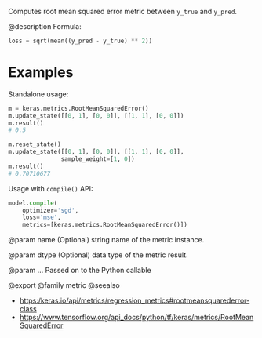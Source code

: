 Computes root mean squared error metric between `y_true` and `y_pred`.

@description
Formula:

```python
loss = sqrt(mean((y_pred - y_true) ** 2))
```

# Examples
Standalone usage:

```python
m = keras.metrics.RootMeanSquaredError()
m.update_state([[0, 1], [0, 0]], [[1, 1], [0, 0]])
m.result()
# 0.5
```

```python
m.reset_state()
m.update_state([[0, 1], [0, 0]], [[1, 1], [0, 0]],
               sample_weight=[1, 0])
m.result()
# 0.70710677
```

Usage with `compile()` API:

```python
model.compile(
    optimizer='sgd',
    loss='mse',
    metrics=[keras.metrics.RootMeanSquaredError()])
```

@param name
(Optional) string name of the metric instance.

@param dtype
(Optional) data type of the metric result.

@param ...
Passed on to the Python callable

@export
@family metric
@seealso
+ <https:/keras.io/api/metrics/regression_metrics#rootmeansquarederror-class>
+ <https://www.tensorflow.org/api_docs/python/tf/keras/metrics/RootMeanSquaredError>
